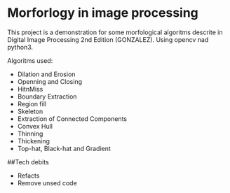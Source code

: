 # Morforlogy in image processing

This project is a demonstration for some morfological algoritms descrite in Digital Image Processing 2nd Edition (GONZALEZ). Using opencv nad python3. 

Algoritms used:
- Dilation and Erosion
- Openning and Closing
- HitnMiss
- Boundary Extraction
- Region fill
- Skeleton
- Extraction of Connected Components
- Convex Hull
- Thinning
- Thickening
- Top-hat, Black-hat and Gradient

##Tech debits

- Refacts
- Remove unsed code
